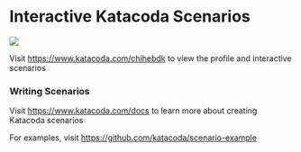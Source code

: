 # Interactive Katacoda Scenarios

[![](http://shields.katacoda.com/katacoda/chihebdk/count.svg)](https://www.katacoda.com/chihebdk "Get your profile on Katacoda.com")

Visit https://www.katacoda.com/chihebdk to view the profile and interactive scenarios

### Writing Scenarios
Visit https://www.katacoda.com/docs to learn more about creating Katacoda scenarios

For examples, visit https://github.com/katacoda/scenario-example

